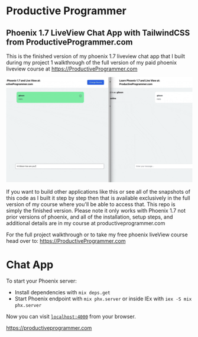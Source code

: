 # Productive Programmer

## Phoenix 1.7 LiveView Chat App with TailwindCSS from ProductiveProgrammer.com

This is the finished version of my phoenix 1.7 liveview chat app that I built during my project 1 walkthrough of the full version of my paid phoenix liveview course at https://ProductiveProgrammer.com

![Phoenix 1.7 LiveView Chat App](assets/chat-app-preview-phoenix-1-7-liveview.gif)

If you want to build other applications like this or see all of the snapshots of this code as I built it step by step then that is available exclusively in the full version of my course where you'll be able to access that. This repo is simply the finished version. Please note it only works with Phoenix 1.7 not prior versions of phoenix, and all of the installation, setup steps, and additional details are in my course at productiveprogrammer.com





For the full project walkthrough or to take my free phoenix liveView course head over to: https://ProductiveProgrammer.com



# Chat App

To start your Phoenix server:

  * Install dependencies with `mix deps.get`
  * Start Phoenix endpoint with `mix phx.server` or inside IEx with `iex -S mix phx.server`

Now you can visit [`localhost:4000`](http://localhost:4000) from your browser.

https://productiveprogrammer.com
